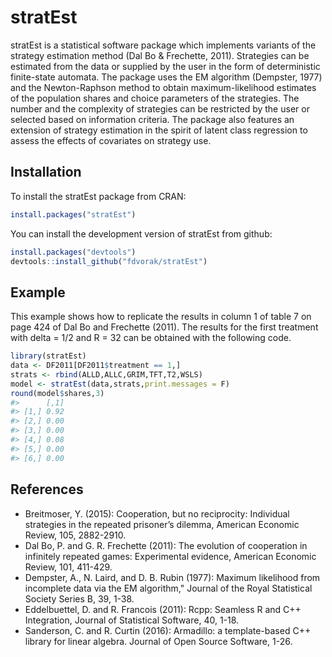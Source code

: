 
<!-- README.md is generated from README.Rmd. Please edit that file -->

# stratEst

stratEst is a statistical software package which implements variants of
the strategy estimation method (Dal Bo & Frechette, 2011). Strategies
can be estimated from the data or supplied by the user in the form of
deterministic finite-state automata. The package uses the EM algorithm
(Dempster, 1977) and the Newton-Raphson method to obtain
maximum-likelihood estimates of the population shares and choice
parameters of the strategies. The number and the complexity of
strategies can be restricted by the user or selected based on
information criteria. The package also features an extension of strategy
estimation in the spirit of latent class regression to assess the
effects of covariates on strategy use.

## Installation

To install the stratEst package from CRAN:

``` r
install.packages("stratEst")
```

You can install the development version of stratEst from github:

``` r
install.packages("devtools")
devtools::install_github("fdvorak/stratEst")
```

## Example

This example shows how to replicate the results in column 1 of table 7
on page 424 of Dal Bo and Frechette (2011). The results for the first
treatment with delta = 1/2 and R = 32 can be obtained with the following
code.

``` r
library(stratEst)
data <- DF2011[DF2011$treatment == 1,]
strats <- rbind(ALLD,ALLC,GRIM,TFT,T2,WSLS)
model <- stratEst(data,strats,print.messages = F)
round(model$shares,3)
#>      [,1]
#> [1,] 0.92
#> [2,] 0.00
#> [3,] 0.00
#> [4,] 0.08
#> [5,] 0.00
#> [6,] 0.00
```

## References

  - Breitmoser, Y. (2015): Cooperation, but no reciprocity: Individual
    strategies in the repeated prisoner’s dilemma, American Economic
    Review, 105, 2882-2910.
  - Dal Bo, P. and G. R. Frechette (2011): The evolution of cooperation
    in infinitely repeated games: Experimental evidence, American
    Economic Review, 101, 411-429.
  - Dempster, A., N. Laird, and D. B. Rubin (1977): Maximum likelihood
    from incomplete data via the EM algorithm," Journal of the Royal
    Statistical Society Series B, 39, 1-38.
  - Eddelbuettel, D. and R. Francois (2011): Rcpp: Seamless R and C++
    Integration, Journal of Statistical Software, 40, 1-18.
  - Sanderson, C. and R. Curtin (2016): Armadillo: a template-based C++
    library for linear algebra. Journal of Open Source Software, 1-26.

